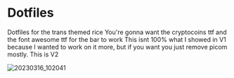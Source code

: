 # Dotfiles
Dotfiles for the trans themed rice
You're gonna want the cryptocoins ttf and the font awesome ttf for the bar to work
This isnt 100% what I showed in V1 because I wanted to work on it more, but if you want you just remove picom mostly.
This is V2


![20230316_102041](https://user-images.githubusercontent.com/123057216/235376934-d824524f-3008-4c3d-bfd2-21cee96dc9ef.jpg)
